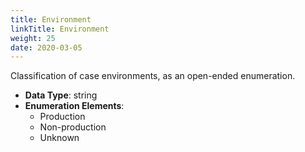 ```yaml
---
title: Environment
linkTitle: Environment
weight: 25
date: 2020-03-05
---
```


Classification of case environments, as an open-ended enumeration.

* **Data Type**: string
* **Enumeration Elements**:
    * Production
    * Non-production
    * Unknown
